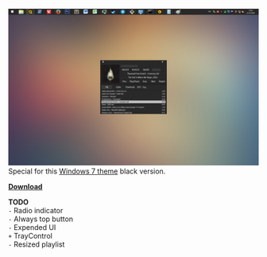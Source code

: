 ![Preview](https://raw.githubusercontent.com/iiiypuk/pscc/master/screen.png)  
Special for this [Windows 7 theme](http://liuxiaofei.deviantart.com/art/Photoshop-CC-2014-VS-for-Windows-7-531779251) black version.  

**[Download](https://raw.githubusercontent.com/iiiypuk/pscc/master/pscc.acs4)**

**TODO**  
`-` Radio indicator  
`-` Always top button  
`-` Expended UI  
`+` TrayControl  
`-` Resized playlist
